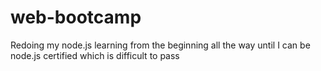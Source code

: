 # web-bootcamp
Redoing my node.js learning from the beginning all the way until I can be node.js certified which is difficult to pass
